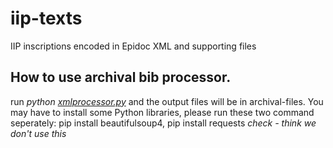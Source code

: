 # iip-texts
IIP inscriptions encoded in Epidoc XML and supporting files

## How to use archival bib processor. 
run *python [xmlprocessor.py](https://github.com/Brown-University-Library/iip-texts/blob/master/xmlprocessor.py)* and the output files will be in archival-files. You may have to install some Python libraries, please run these two command seperately: pip install beautifulsoup4, pip install requests _check - think we don't use this_ 
